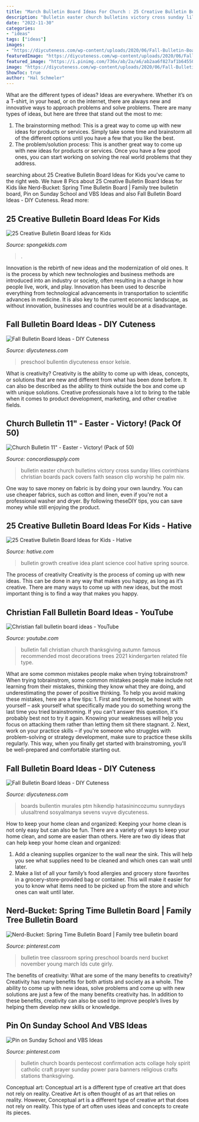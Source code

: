 ```yaml
---
title: "March Bulletin Board Ideas For Church : 25 Creative Bulletin Board Ideas For Kids"
description: "Bulletin easter church bulletins victory cross sunday lilies corinthians christian boards pack covers faith season clip worship he palm niv"
date: "2022-11-30"
categories:
- "ideas"
tags: ["ideas"]
images:
- "https://diycuteness.com/wp-content/uploads/2020/06/Fall-Bulletin-Board-Ideas-7.jpg"
featuredImage: "https://diycuteness.com/wp-content/uploads/2020/06/Fall-Bulletin-Board-Ideas-7.jpg"
featured_image: "https://i.pinimg.com/736x/ab/2a/a6/ab2aa6f827af1b64550e0ed4c7ca9092--bulletin-board-tree-march-bulletin-board-ideas.jpg"
image: "https://diycuteness.com/wp-content/uploads/2020/06/Fall-Bulletin-Board-Ideas-7.jpg"
ShowToc: true
author: "Hal Schmeler"
---
```



What are the different types of ideas?
Ideas are everywhere. Whether it’s on a T-shirt, in your head, or on the internet, there are always new and innovative ways to approach problems and solve problems. 
There are many types of ideas, but here are three that stand out the most to me: 
1. The brainstorming method: This is a great way to come up with new ideas for products or services. Simply take some time and brainstorm all of the different options until you have a few that you like the best.
2. The problem/solution process: This is another great way to come up with new ideas for products or services. Once you have a few good ones, you can start working on solving the real world problems that they address. 

	

		
searching about 25 Creative Bulletin Board Ideas for Kids you've came to the right web. We have 8 Pics about 25 Creative Bulletin Board Ideas for Kids like Nerd-Bucket: Spring Time Bulletin Board | Family tree bulletin board, Pin on Sunday School and VBS Ideas and also Fall Bulletin Board Ideas - DIY Cuteness. Read more:
		
    
## 25 Creative Bulletin Board Ideas For Kids

<img loading=lazy src="https://spongekids.com/wp-content/uploads/2014/06/bulletin-board-ideas/16-under-the-sea-bulletin-board.jpg" onerror="this.onerror=null;this.src='https://tse4.mm.bing.net/th?id=OIP.ftMfqeE5WpJbtR0Q08rSsAHaJ4&amp;pid=15.1';" alt="25 Creative Bulletin Board Ideas for Kids">

_Source: spongekids.com_

>. 

	

Innovation is the rebirth of new ideas and the modernization of old ones. It is the process by which new technologies and business methods are introduced into an industry or society, often resulting in a change in how people live, work, and play. Innovation has been used to describe everything from technological advancements in transportation to scientific advances in medicine. It is also key to the current economic landscape, as without innovation, businesses and countries would be at a disadvantage.

    
## Fall Bulletin Board Ideas - DIY Cuteness

<img loading=lazy src="https://diycuteness.com/wp-content/uploads/2020/06/Fall-Bulletin-Board-Ideas-5.jpg" onerror="this.onerror=null;this.src='https://tse4.mm.bing.net/th?id=OIP.yD4UlUXpg6NOWLQ7KkAe7AAAAA&amp;pid=15.1';" alt="Fall Bulletin Board Ideas - DIY Cuteness">

_Source: diycuteness.com_

>preschool bullentin diycuteness ensor kelsie. 

	

What is creativity?
Creativity is the ability to come up with ideas, concepts, or solutions that are new and different from what has been done before. It can also be described as the ability to think outside the box and come up with unique solutions. Creative professionals have a lot to bring to the table when it comes to product development, marketing, and other creative fields.

    
## Church Bulletin 11&quot; - Easter - Victory! (Pack Of 50)

<img loading=lazy src="https://www.concordiasupply.com/sca/A4613-media-01.jpg?resizeid=3&amp;resizeh=600&amp;resizew=600" onerror="this.onerror=null;this.src='https://tse4.mm.bing.net/th?id=OIP.66DoYayma1xEiQtSRfPzPQAAAA&amp;pid=15.1';" alt="Church Bulletin 11&quot; - Easter - Victory! (Pack of 50)">

_Source: concordiasupply.com_

>bulletin easter church bulletins victory cross sunday lilies corinthians christian boards pack covers faith season clip worship he palm niv. 

	

One way to save money on fabric is by doing your own laundry. You can use cheaper fabrics, such as cotton and linen, even if you're not a professional washer and dryer. By following theseDIY tips, you can save money while still enjoying the product.

    
## 25 Creative Bulletin Board Ideas For Kids - Hative

<img loading=lazy src="https://hative.com/wp-content/uploads/2014/06/bulletin-board-ideas/8-plant-growth-board.jpg" onerror="this.onerror=null;this.src='https://tse1.mm.bing.net/th?id=OIP.pbK8tQ7U2udN990lSJosPgHaJ4&amp;pid=15.1';" alt="25 Creative Bulletin Board Ideas for Kids - Hative">

_Source: hative.com_

>bulletin growth creative idea plant science cool hative spring source. 

	

The process of creativity
Creativity is the process of coming up with new ideas. This can be done in any way that makes you happy, as long as it’s creative. There are many ways to come up with new ideas, but the most important thing is to find a way that makes you happy.

    
## Christian Fall Bulletin Board Ideas - YouTube

<img loading=lazy src="https://i.ytimg.com/vi/sdd1EEk_G6w/maxresdefault.jpg" onerror="this.onerror=null;this.src='https://tse2.mm.bing.net/th?id=OIP.0tYEGxBQ41S3pT_ojSMQwQHaEK&amp;pid=15.1';" alt="Christian fall bulletin board ideas - YouTube">

_Source: youtube.com_

>bulletin fall christian church thanksgiving autumn famous recommended most decorations trees 2021 kindergarten related file type. 

	

What are some common mistakes people make when trying tobrainstrom?
When trying tobrainstrom, some common mistakes people make include not learning from their mistakes, thinking they know what they are doing, and underestimating the power of positive thinking. To help you avoid making these mistakes, here are a few tips: 1. First and foremost, be honest with yourself – ask yourself what specifically made you do something wrong the last time you tried brainstroming. If you can't answer this question, it's probably best not to try it again. Knowing your weaknesses will help you focus on attacking them rather than letting them sit there stagnant. 2. Next, work on your practice skills – if you're someone who struggles with problem-solving or strategy development, make sure to practice these skills regularly. This way, when you finally get started with brainstroming, you'll be well-prepared and comfortable starting out. 
    
## Fall Bulletin Board Ideas - DIY Cuteness

<img loading=lazy src="https://diycuteness.com/wp-content/uploads/2020/06/Fall-Bulletin-Board-Ideas-7.jpg" onerror="this.onerror=null;this.src='https://tse2.mm.bing.net/th?id=OIP.fRySXXN1Xw2qqYpol6oveQHaJ4&amp;pid=15.1';" alt="Fall Bulletin Board Ideas - DIY Cuteness">

_Source: diycuteness.com_

>boards bullentin murales ptm hikendip hatasinincozumu sunnydays ulusaltrend sosyalmanya sevens vuyve diycuteness. 

	

How to keep your home clean and organized:
Keeping your home clean is not only easy but can also be fun. There are a variety of ways to keep your home clean, and some are easier than others. Here are two diy ideas that can help keep your home clean and organized:
1. Add a cleaning supplies organizer to the wall near the sink. This will help you see what supplies need to be cleaned and which ones can wait until later.
2. Make a list of all your family’s food allergies and grocery store favorites in a grocery-store-provided bag or container. This will make it easier for you to know what items need to be picked up from the store and which ones can wait until later.

    
## Nerd-Bucket: Spring Time Bulletin Board | Family Tree Bulletin Board

<img loading=lazy src="https://i.pinimg.com/736x/ab/2a/a6/ab2aa6f827af1b64550e0ed4c7ca9092--bulletin-board-tree-march-bulletin-board-ideas.jpg" onerror="this.onerror=null;this.src='https://tse3.mm.bing.net/th?id=OIP.4gW-3bEfFc1qxsi2R6kezQHaJ4&amp;pid=15.1';" alt="Nerd-Bucket: Spring Time Bulletin Board | Family tree bulletin board">

_Source: pinterest.com_

>bulletin tree classroom spring preschool boards nerd bucket november young march lds cute girly. 

	

The benefits of creativity: What are some of the many benefits to creativity?
Creativity has many benefits for both artists and society as a whole. The ability to come up with new ideas, solve problems and come up with new solutions are just a few of the many benefits creativity has. In addition to these benefits, creativity can also be used to improve people’s lives by helping them develop new skills or knowledge.

    
## Pin On Sunday School And VBS Ideas

<img loading=lazy src="https://i.pinimg.com/736x/0a/46/3e/0a463ee86c0e34d3420ad781a3737f60--religious-bulletin-boards-church-bulletin-boards.jpg" onerror="this.onerror=null;this.src='https://tse2.mm.bing.net/th?id=OIP.pdZWitAGfh0k75AN6B7XtgHaJ7&amp;pid=15.1';" alt="Pin on Sunday School and VBS Ideas">

_Source: pinterest.com_

>bulletin church boards pentecost confirmation acts collage holy spirit catholic craft prayer sunday power para banners religious crafts stations thanksgiving. 

	

Conceptual art: Conceptual art is a different type of creative art that does not rely on reality.
Creative Art is often thought of as art that relies on reality. However, Conceptual art is a different type of creative art that does not rely on reality. This type of art often uses ideas and concepts to create its pieces.

